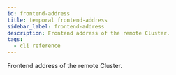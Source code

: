 ```yaml
---
id: frontend-address
title: temporal frontend-address
sidebar_label: frontend-address
description: Frontend address of the remote Cluster.
tags:
  - cli reference
---
```


Frontend address of the remote Cluster.
